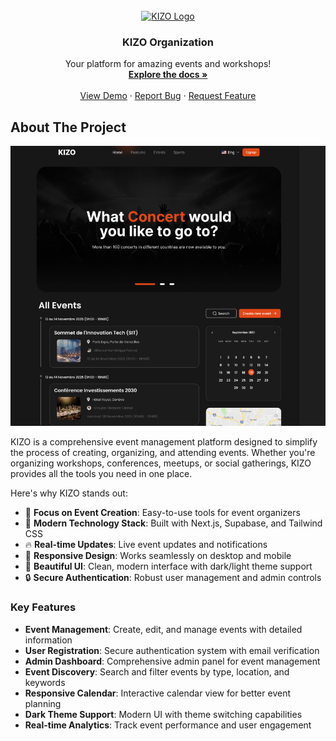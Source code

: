 <!-- PROJECT LOGO -->
<br />
<div align="center">
  <a href="https://github.com/kizo-org">
    <img src="https://avatars.githubusercontent.com/u/234577620?s=400&u=a60b2a5e1b517fc583f069800ec9203d096c61dc&v=4" alt="KIZO Logo" width="80" height="80">
  </a>

  <h3 align="center">KIZO Organization</h3>

  <p align="center">
    Your platform for amazing events and workshops!
    <br />
    <a href="https://github.com/kizo-org"><strong>Explore the docs »</strong></a>
    <br />
    <br />
    <a href="https://kizo-app.vercel.app">View Demo</a>
    &middot;
    <a href="https://github.com/kizo-org/issues/new?labels=bug&template=bug-report---.md">Report Bug</a>
    &middot;
    <a href="https://github.com/kizo-org/issues/new?labels=enhancement&template=feature-request---.md">Request Feature</a>
  </p>
</div>


## About The Project

![KIZO Event Platform Screenshot](/images/screenshot.png)

KIZO is a comprehensive event management platform designed to simplify the process of creating, organizing, and attending events. Whether you're organizing workshops, conferences, meetups, or social gatherings, KIZO provides all the tools you need in one place.

Here's why KIZO stands out:

- 🎯 **Focus on Event Creation**: Easy-to-use tools for event organizers
- 🚀 **Modern Technology Stack**: Built with Next.js, Supabase, and Tailwind CSS
- 🔥 **Real-time Updates**: Live event updates and notifications
- 📱 **Responsive Design**: Works seamlessly on desktop and mobile
- 🎨 **Beautiful UI**: Clean, modern interface with dark/light theme support
- 🔒 **Secure Authentication**: Robust user management and admin controls

### Key Features

- **Event Management**: Create, edit, and manage events with detailed information
- **User Registration**: Secure authentication system with email verification
- **Admin Dashboard**: Comprehensive admin panel for event management
- **Event Discovery**: Search and filter events by type, location, and keywords
- **Responsive Calendar**: Interactive calendar view for better event planning
- **Dark Theme Support**: Modern UI with theme switching capabilities
- **Real-time Analytics**: Track event performance and user engagement
